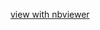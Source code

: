[view with nbviewer](http://nbviewer.ipython.org/urls/raw.github.com/isofer/Bayesian-data-analysis-with-PyMC2/master/PyData2013%2520boston.ipynb)
